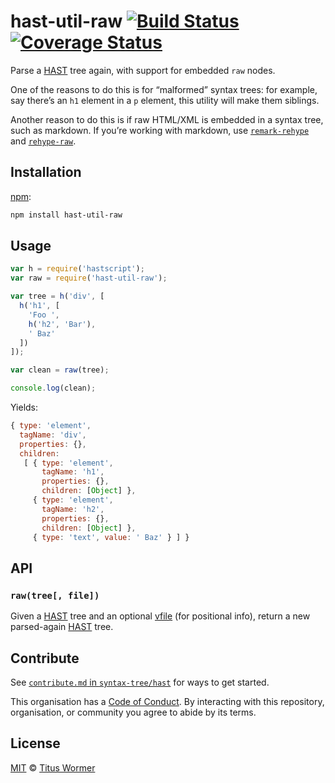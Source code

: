 # hast-util-raw [![Build Status][travis-badge]][travis] [![Coverage Status][codecov-badge]][codecov]

Parse a [HAST][] tree again, with support for embedded `raw` nodes.

One of the reasons to do this is for “malformed” syntax trees: for
example, say there’s an `h1` element in a `p` element, this utility
will make them siblings.

Another reason to do this is if raw HTML/XML is embedded in a syntax
tree, such as markdown.  If you’re working with markdown, use
[`remark-rehype`][remark-rehype] and [`rehype-raw`][rehype-raw].

## Installation

[npm][]:

```bash
npm install hast-util-raw
```

## Usage

```javascript
var h = require('hastscript');
var raw = require('hast-util-raw');

var tree = h('div', [
  h('h1', [
    'Foo ',
    h('h2', 'Bar'),
    ' Baz'
  ])
]);

var clean = raw(tree);

console.log(clean);
```

Yields:

```javascript
{ type: 'element',
  tagName: 'div',
  properties: {},
  children:
   [ { type: 'element',
       tagName: 'h1',
       properties: {},
       children: [Object] },
     { type: 'element',
       tagName: 'h2',
       properties: {},
       children: [Object] },
     { type: 'text', value: ' Baz' } ] }
```

## API

### `raw(tree[, file])`

Given a [HAST][] tree and an optional [vfile][] (for positional info),
return a new parsed-again [HAST][] tree.

## Contribute

See [`contribute.md` in `syntax-tree/hast`][contribute] for ways to get
started.

This organisation has a [Code of Conduct][coc].  By interacting with this
repository, organisation, or community you agree to abide by its terms.

## License

[MIT][license] © [Titus Wormer][author]

<!-- Definitions -->

[travis-badge]: https://img.shields.io/travis/syntax-tree/hast-util-raw.svg

[travis]: https://travis-ci.org/syntax-tree/hast-util-raw

[codecov-badge]: https://img.shields.io/codecov/c/github/syntax-tree/hast-util-raw.svg

[codecov]: https://codecov.io/github/syntax-tree/hast-util-raw

[npm]: https://docs.npmjs.com/cli/install

[license]: LICENSE

[author]: http://wooorm.com

[hast]: https://github.com/syntax-tree/hast

[remark-rehype]: https://github.com/wooorm/remark-rehype

[rehype-raw]: https://github.com/wooorm/rehype-raw

[vfile]: https://github.com/vfile/vfile

[contribute]: https://github.com/syntax-tree/hast/blob/master/contributing.md

[coc]: https://github.com/syntax-tree/hast/blob/master/code-of-conduct.md
